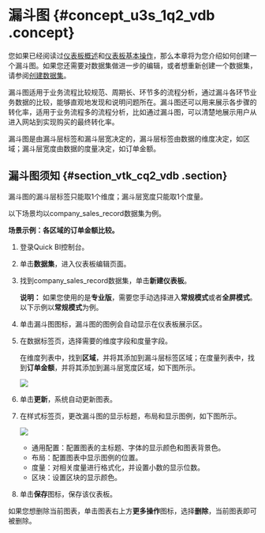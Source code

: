 # 漏斗图 {#concept_u3s_1q2_vdb .concept}

您如果已经阅读过[仪表板概述](cn.zh-CN/快速入门/报表制作/仪表板概述.md#)和[仪表板基本操作](cn.zh-CN/快速入门/报表制作/仪表板基本操作/仪表板基本操作.md#)，那么本章将为您介绍如何创建一个漏斗图。如果您还需要对数据集做进一步的编辑，或者想重新创建一个数据集，请参阅[创建数据集](cn.zh-CN/用户指南/数据建模/管理数据集/创建数据集.md#)。

漏斗图适用于业务流程比较规范、周期长、环节多的流程分析，通过漏斗各环节业务数据的比较，能够直观地发现和说明问题所在。漏斗图还可以用来展示各步骤的转化率，适用于业务流程多的流程分析，比如通过漏斗图，可以清楚地展示用户从进入网站到实现购买的最终转化率。

漏斗图是由漏斗层标签和漏斗层宽决定的，漏斗层标签由数据的维度决定，如区域；漏斗层宽度由数据的度量决定，如订单金额。

## 漏斗图须知 {#section_vtk_cq2_vdb .section}

漏斗图的漏斗层标签只能取1个维度；漏斗层宽度只能取1个度量。

以下场景均以company\_sales\_record数据集为例。

**场景示例：各区域的订单金额比较。**

1.  登录Quick BI控制台。
2.  单击**数据集**，进入仪表板编辑页面。
3.  找到company\_sales\_record数据集，单击**新建仪表板**。

    **说明：** 如果您使用的是**专业版**，需要您手动选择进入**常规模式**或者**全屏模式**。以下示例以**常规模式**为例。

4.  单击漏斗图图标，漏斗图的图例会自动显示在仪表板展示区。
5.  在数据标签页，选择需要的维度字段和度量字段。

    在维度列表中，找到**区域**，并将其添加到漏斗层标签区域；在度量列表中，找到**订单金额**，并将其添加到漏斗层宽度区域，如下图所示。

    ![](http://static-aliyun-doc.oss-cn-hangzhou.aliyuncs.com/assets/img/9135/15444381501752_zh-CN.png)

6.  单击**更新**，系统自动更新图表。
7.  在样式标签页，更改漏斗图的显示标题，布局和显示图例，如下图所示。

    ![](http://static-aliyun-doc.oss-cn-hangzhou.aliyuncs.com/assets/img/9135/15444381501753_zh-CN.png)

    -   通用配置：配置图表的主标题、字体的显示颜色和图表背景色。
    -   布局：配置图表中显示图例的位置。
    -   度量：对相关度量进行格式化，并设置小数的显示位数。
    -   区块：设置区块的显示颜色。
8.  单击**保存**图标，保存该仪表板。

如果您想删除当前图表，单击图表右上方**更多操作**图标，选择**删除**，当前图表即可被删除。


